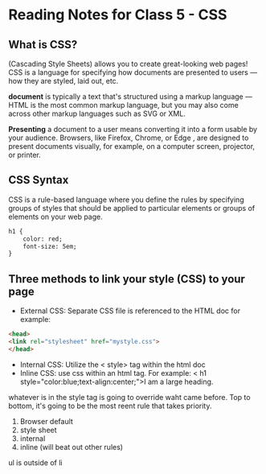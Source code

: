 # Reading Notes for Class 5 - CSS

## What is CSS?
(Cascading Style Sheets) allows you to create great-looking web pages! CSS is a language for specifying how documents are presented to users — how they are styled, laid out, etc.

**document** is typically a text that's structured using a markup language — HTML is the most common markup language, but you may also come across other markup languages such as SVG or XML.

**Presenting** a document to a user means converting it into a form usable by your audience. Browsers, like Firefox, Chrome, or Edge , are designed to present documents visually, for example, on a computer screen, projector, or printer.

## CSS Syntax
CSS is a rule-based language where you define the rules by specifying groups of styles that should be applied to particular elements or groups of elements on your web page. 
```markdown
h1 {
    color: red;
    font-size: 5em;
}
```
## Three methods to link your style (CSS) to your page
- External CSS: Separate CSS file is referenced to the HTML doc 
for example: 
```markdown
<head>
<link rel="stylesheet" href="mystyle.css">
</head>
```
- Internal CSS: Utilize the < style> </style > tag within the html doc
- Inline CSS: use css within an html tag. 
For example: < h1 style="color:blue;text-align:center;">I am a large heading.</h1 >

whatever is in the style tag is going to override waht came before.
Top to bottom, it's going to be the most reent rule that takes priority.
1. Browser default
2. style sheet
3. internal
4. inline (will beat out other rules)

ul is outside of li
